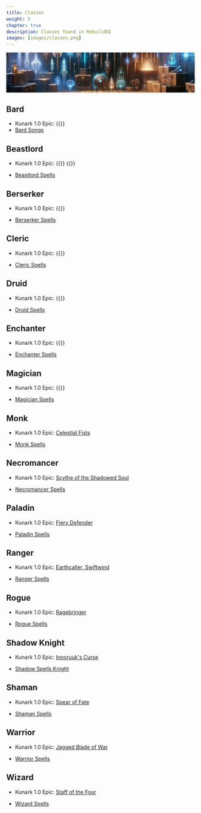 ```yaml
---
title: Classes
weight: 5
chapter: true
description: Classes found in RebuildEQ
images: [images/classes.png]
---
```


![Classes](images/classes.png)

## Bard

- Kunark 1.0 Epic: {{<item id="20542" name="Singing Short Sword" link="/expansions/1-kunark/epics/brd-epic/">}}
- [Bard Songs](spells/brd.md)

## Beastlord

- Kunark 1.0 Epic: {{<item id="8495" name="Claw of the Savage Spirit" link="/expansions/1-kunark/epics/bst-epic/">}} {{<item id="8496" name="Claw of the Savage Spirit" link="/expansions/1-kunark/epics/bst-epic/">}}

- [Beastlord Spells](spells/bst.md)

## Berserker

- Kunark 1.0 Epic: {{<item id="68299" name="Kerasian Axe of Ire" link="/expansions/1-kunark/epics/ber-epic/">}}

- [Berserker Spells](spells/ber.md)

## Cleric

- Kunark 1.0 Epic: {{<item id="5532" name="Water Sprinkler of the Nem Ankh" link="/expansions/1-kunark/epics/clr-epic/">}}

- [Cleric Spells](spells/clr.md)

## Druid

- Kunark 1.0 Epic: {{<item id="20490" name="Nature Walker's Scimitar" link="/expansions/1-kunark/epics/dru-epic/">}}

- [Druid Spells](spells/dru.md)

## Enchanter

- Kunark 1.0 Epic: {{<item id="10650" name="Staff of the Serpent" link="/expansions/1-kunark/epics/enc-epic/">}}

- [Enchanter Spells](spells/enc.md)

## Magician

- Kunark 1.0 Epic: {{<item id="28034" name="Orb of Mastery" link="/expansions/1-kunark/epics/mag-epic/">}}

- [Magician Spells](spells/mag.md)

## Monk

- Kunark 1.0 Epic: [Celestial Fists](expansions/1-kunark/epics/mnk-epic.md)

- [Monk Spells](spells/mnk.md)

## Necromancer

- Kunark 1.0 Epic: [Scythe of the Shadowed Soul](expansions/1-kunark/epics/nec-epic.md)

- [Necromancer Spells](spells/nec.md)

## Paladin

- Kunark 1.0 Epic: [Fiery Defender](expansions/1-kunark/epics/pal-epic.md)

- [Paladin Spells](spells/pal.md)

## Ranger

- Kunark 1.0 Epic: [Earthcaller, Swiftwind](expansions/1-kunark/epics/rng-epic.md)

- [Ranger Spells](spells/rng.md)

## Rogue

- Kunark 1.0 Epic: [Ragebringer](expansions/1-kunark/epics/rog-epic.md)

- [Rogue Spells](spells/rog.md)

## Shadow Knight

- Kunark 1.0 Epic: [Innoruuk's Curse](expansions/1-kunark/epics/shd-epic.md)

- [Shadow Spells Knight](spells/shd.md)

## Shaman

- Kunark 1.0 Epic: [Spear of Fate](expansions/1-kunark/epics/shm-epic.md)

- [Shaman Spells](spells/shm.md)

## Warrior

- Kunark 1.0 Epic: [Jagged Blade of War](expansions/1-kunark/epics/war-epic.md)

- [Warrior Spells](spells/war.md)

## Wizard

- Kunark 1.0 Epic: [Staff of the Four](expansions/1-kunark/epics/wiz-epic.md)

- [Wizard Spells](spells/wiz.md)